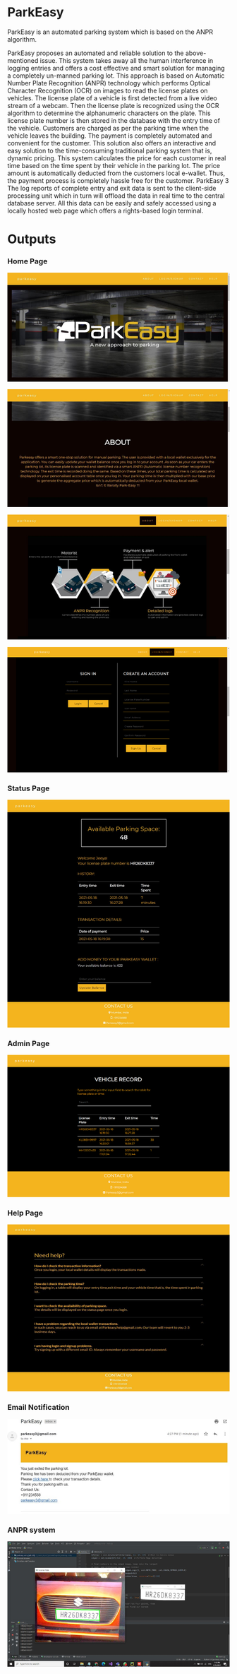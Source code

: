 # ParkEasy
ParkEasy is an automated parking system which is based on the ANPR algorithm.

ParkEasy proposes an automated and reliable solution to the above-mentioned issue. This 
system takes away all the human interference in logging entries and offers a cost effective and 
smart solution for managing a completely un-manned parking lot.
This approach is based on Automatic Number Plate Recognition (ANPR) technology which 
performs Optical Character Recognition (OCR) on images to read the license plates on 
vehicles. The license plate of a vehicle is first detected from a live video stream of a webcam. 
Then the license plate is recognized using the OCR algorithm to determine the alphanumeric 
characters on the plate. This license plate number is then stored in the database with the entry 
time of the vehicle. Customers are charged as per the parking time when the vehicle leaves the 
building. The payment is completely automated and convenient for the customer.
This solution also offers an interactive and easy solution to the time-consuming traditional 
parking system that is, dynamic pricing. This system calculates the price for each customer in 
real time based on the time spent by their vehicle in the parking lot. The price amount is 
automatically deducted from the customers local e-wallet. Thus, the payment process is 
completely hassle free for the customer.
ParkEasy 3
The log reports of complete entry and exit data is sent to the client-side processing unit which 
in turn will offload the data in real time to the central database server. All this data can be easily 
and safely accessed using a locally hosted web page which offers a rights-based login terminal.

# Outputs

### Home Page
![alt text](https://github.com/khushi-14/ParkEasy/blob/main/images/home1.png)

![alt text](https://github.com/khushi-14/ParkEasy/blob/main/images/home2.png)

![alt text](https://github.com/khushi-14/ParkEasy/blob/main/images/home3.png)

![alt text](https://github.com/khushi-14/ParkEasy/blob/main/images/home4.png)

### Status Page
![alt text](https://github.com/khushi-14/ParkEasy/blob/main/images/stat.png)

### Admin Page
![alt text](https://github.com/khushi-14/ParkEasy/blob/main/images/admin.png)

### Help Page
![alt text](https://github.com/khushi-14/ParkEasy/blob/main/images/help.png)

### Email Notification
![alt text](https://github.com/khushi-14/ParkEasy/blob/main/images/email.png)

### ANPR system
![alt text](https://github.com/khushi-14/ParkEasy/blob/main/images/anpr.png)
